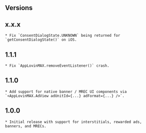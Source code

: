 ## Versions

## x.x.x
    * Fix `ConsentDialogState.UNKNOWN` being returned for `getConsentDialogState()` on iOS.

## 1.1.1
    * Fix `AppLovinMAX.removeEventListener()` crash.
## 1.1.0
    * Add support for native banner / MREC UI components via `<AppLovinMAX.AdView adUnitId={...} adFormat={...} />`.

## 1.0.0
    * Initial release with support for interstitials, rewarded ads, banners, and MRECs.

